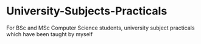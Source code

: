 # University-Subjects-Practicals
For BSc and MSc Computer Science students,
university subject practicals which have been taught by myself
